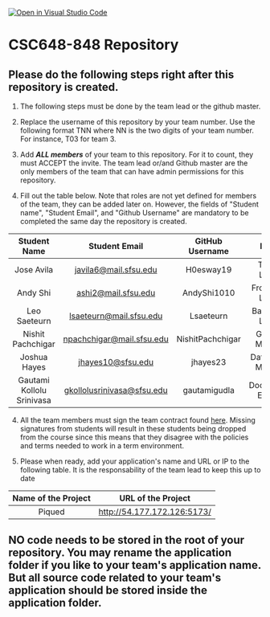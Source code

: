 [![Open in Visual Studio Code](https://classroom.github.com/assets/open-in-vscode-c66648af7eb3fe8bc4f294546bfd86ef473780cde1dea487d3c4ff354943c9ae.svg)](https://classroom.github.com/online_ide?assignment_repo_id=10100490&assignment_repo_type=AssignmentRepo)
# CSC648-848 Repository

## Please do the following steps right after this repository is created.

1. The following steps must be done by the team lead or the github master. 

2. Replace the username of this repository by your team number. Use the following format TNN where NN is the two digits of your team number. For instance, T03 for team 3. 

2. Add ***ALL members*** of your team to this repository. For it to count, they must ACCEPT the invite. The team lead or/and Github master are the only members of the team that can have admin permissions for this repository. 

3. Fill out the table below. Note that roles are not yet defined for members of the team, they can be added later on. However, the fields of "Student name", "Student Email", and "Github Username" are mandatory to be completed the same day the repository is created. 


| Student Name | Student Email | GitHub Username |        Role         |
|    :---:     |     :---:     |     :---:       |        :---:        | 
| Jose Avila      |   javila6@mail.sfsu.edu           | H0esway19                |   Team Lead         |
| Andy Shi    | ashi2@mail.sfsu.edu              | AndyShi1010                |   Frontend Lead     |
| Leo Saeteurn      |  lsaeteurn@mail.sfsu.edu            | Lsaeteurn               |   Backend Lead      |
| Nishit Pachchigar     | npachchigar@mail.sfsu.edu              |  NishitPachchigar               |   Github Master     |
| Joshua Hayes   |jhayes10@sfsu.edu            | jhayes23                |   Database Master   |
| Gautami Kollolu Srinivasa    | gkollolusrinivasa@sfsu.edu            |  gautamigudla             |   Document Editor   |


4. All the team members must sign the team contract found [here](https://forms.gle/PoTXjTmPGGKKZjsT6). Missing signatures from students will result in these students being dropped from the course since this means that they disagree with the policies and terms needed to work in a term environment. 

4. Please when ready, add your application's name and URL or IP to the following table. It is the responsability of the team lead to keep this up to date 

|             Name of the Project               |                            URL of the Project                          | 
|                    :---:                      |                                 :---:                                  |
|   Piqued |              http://54.177.172.126:5173/   |                                                        
 

## NO code needs to be stored in the root of your repository. You may rename the application folder if you like to your team's application name. But all source code related to your team's application should be stored inside the application folder.
